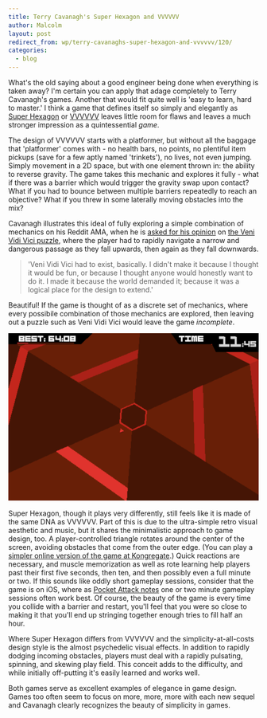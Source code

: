 ```yaml
---
title: Terry Cavanagh's Super Hexagon and VVVVVV
author: Malcolm
layout: post
redirect_from: wp/terry-cavanaghs-super-hexagon-and-vvvvvv/120/
categories:
  - blog
---
```

What's the old saying about a good engineer being done when everything is taken away? I'm certain you can apply that adage completely to Terry Cavanagh's games. Another that would fit quite well is 'easy to learn, hard to master.' I think a game that defines itself so simply and elegantly as [Super Hexagon][1] or [VVVVVV][2] leaves little room for flaws and leaves a much stronger impression as a quintessential *game*.

The design of VVVVVV starts with a platformer, but without all the baggage that 'platformer' comes with - no health bars, no points, no plentiful item pickups (save for a few aptly named 'trinkets'), no lives, not even jumping. Simply movement in a 2D space, but with one element thrown in: the ability to reverse gravity. The game takes this mechanic and explores it fully - what if there was a barrier which would trigger the gravity swap upon contact? What if you had to bounce between multiple barriers repeatedly to reach an objective? What if you threw in some laterally moving obstacles into the mix?

Cavanagh illustrates this ideal of fully exploring a simple combination of mechanics on his Reddit AMA, when he is [asked for his opinion][3] on [the Veni Vidi Vici puzzle][4], where the player had to rapidly navigate a narrow and dangerous passage as they fall upwards, then again as they fall downwards.

> 'Veni Vidi Vici had to exist, basically. I didn't make it because I thought it would be fun, or because I thought anyone would honestly want to do it. I made it because the world demanded it; because it was a logical place for the design to extend.'

Beautiful! If the game is thought of as a discrete set of mechanics, where every possibile combination of those mechanics are explored, then leaving out a puzzle such as Veni Vidi Vici would leave the game *incomplete*.

![Super Hexagon](/assets/superhexagon.png)

Super Hexagon, though it plays very differently, still feels like it is made of the same DNA as VVVVVV. Part of this is due to the ultra-simple retro visual aesthetic and music, but it shares the minimalistic approach to game design, too. A player-controlled triangle rotates around the center of the screen, avoiding obstacles that come from the outer edge. (You can play a [simpler online version of the game at Kongregate][5].) Quick reactions are necessary, and muscle memorization as well as rote learning help players past their first five seconds, then ten, and then possibly even a full minute or two. If this sounds like oddly short gameplay sessions, consider that the game is on iOS, where as [Pocket Attack notes][6] one or two minute gameplay sessions often work best. Of course, the beauty of the game is every time you collide with a barrier and restart, you'll feel that you were so close to making it that you'll end up stringing together enough tries to fill half an hour.

Where Super Hexagon differs from VVVVVV and the simplicity-at-all-costs design style is the almost psychedelic visual effects. In addition to rapidly dodging incoming obstacles, players must deal with a rapidly pulsating, spinning, and skewing play field. This conceit adds to the difficulty, and while initially off-putting it's easily learned and works well.

Both games serve as excellent examples of elegance in game design. Games too often seem to focus on more, more, more with each new sequel and Cavanagh clearly recognizes the beauty of simplicity in games.

[1]: http://distractionware.com/blog/2012/09/super-hexagon/
[2]: http://distractionware.com/blog/2010/01/level-complete/
[3]: http://www.reddit.com/r/IAmA/comments/zm05m/hello_im_independent_game_designer_terry_cavanagh/c65uc4g
[4]: http://www.youtube.com/watch?v=4CtiY5D6HCs
[5]: http://www.kongregate.com/games/TerryCavanagh_B/hexagon
[6]: http://pockettactics.com/2012/07/30/review-10000000/